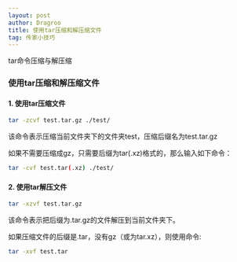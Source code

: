 ```yaml
---
layout: post
author: Dragroo
title: 使用tar压缩和解压缩文件
tag: 传家小技巧
---
```

tar命令压缩与解压缩
### 使用tar压缩和解压缩文件
#### 1. 使用tar压缩文件

```bash
tar -zcvf test.tar.gz ./test/
```

该命令表示压缩当前文件夹下的文件夹test，压缩后缀名为test.tar.gz

如果不需要压缩成gz，只需要后缀为tar(.xz)格式的，那么输入如下命令：

```bash
tar -cvf test.tar(.xz) ./test/
```

#### 2. 使用tar解压文件

```bash
tar -xzvf test.tar.gz  
```
该命令表示把后缀为.tar.gz的文件解压到当前文件夹下。

如果压缩文件的后缀是.tar，没有gz（或为tar.xz），则使用命令:
```bash
tar -xvf test.tar
```
